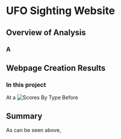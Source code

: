 # UFO Sighting Website
## Overview of Analysis

### A  

## Webpage Creation Results

### In this project
At a ![Scores By Type Before](Resources/ScoreByType_Old.PNG)

## Summary

  As can be seen above, 

